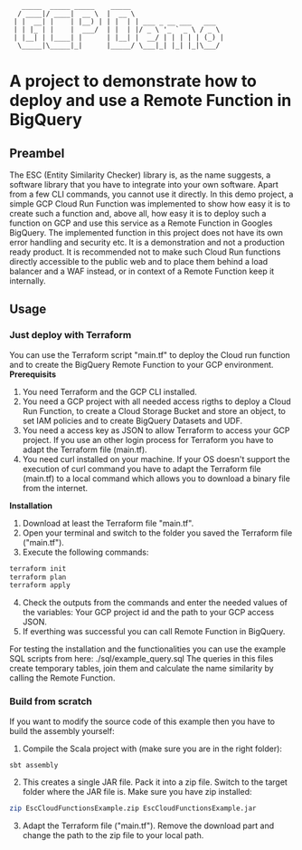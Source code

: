	   _____  _____ _____    _____                       
	  / ____|/ ____|  __ \  |  __ \                      
	 | |  __| |    | |__) | | |  | | ___ _ __ ___   ___  
	 | | |_ | |    |  ___/  | |  | |/ _ \ '_ ` _ \ / _ \ 
	 | |__| | |____| |      | |__| |  __/ | | | | | (_) |
	  \_____|\_____|_|      |_____/ \___|_| |_| |_|\___/ 
                                                     
                                                     
# A project to demonstrate how to deploy and use a Remote Function in BigQuery
## Preambel
The ESC (Entity Similarity Checker) library is, as the name suggests, a software library that you have to integrate into your own software. Apart from a few CLI commands, you cannot use it directly. In this demo project, a simple GCP Cloud Run Function was implemented to show how easy it is to create such a function and, above all, how easy it is to deploy such a function on GCP and use this service as a Remote Function in Googles BigQuery. The implemented function in this project does not have its own error handling and security etc. It is a demonstration and not a production ready product. It is recommended not to make such Cloud Run functions directly accessible to the public web and to place them behind a load balancer and a WAF instead, or in context of a Remote Function keep it internally.
## Usage
### Just deploy with Terraform
You can use the Terraform script "main.tf" to deploy the Cloud run function and to create the BigQuery Remote Function to your GCP environment.
**Prerequisits**
1. You need Terraform and the GCP CLI installed.
2. You need a GCP project with all needed access rigths to deploy a Cloud Run Function, to create a Cloud Storage Bucket and store an object, to set IAM policies and to create BigQuery Datasets and UDF.
3. You need a access key as JSON to allow Terraform to access your GCP project. If you use an other login process for Terraform you have to adapt the Terraform file (main.tf).
4. You need curl installed on your machine. If your OS doesn't support the execution of curl command you have to adapt the Terraform file (main.tf) to a local command which allows you to download a binary file from the internet.

**Installation**
1. Download at least the Terraform file "main.tf".
2. Open your terminal and switch to the folder you saved the Terraform file ("main.tf").
3. Execute the following commands:

```bash
terraform init
terraform plan
terraform apply
```

4. Check the outputs from the commands and enter the needed values of the variables: Your GCP project id and the path to your GCP access JSON.
5. If everthing was successful you can call Remote Function in BigQuery.

For testing the installation and the functionalities you can use the example SQL scripts from here: ./sql/example_query.sql
The queries in this files create temporary tables, join them and calculate the name similarity by calling the Remote Function.

### Build from scratch
If you want to modify the source code of this example then you have to build the assembly yourself:

1. Compile the Scala project with (make sure you are in the right folder):

```bash
sbt assembly
```

2. This creates a single JAR file. Pack it into a zip file. Switch to the target folder where the JAR file is. Make sure you have zip installed:

```bash
zip EscCloudFunctionsExample.zip EscCloudFunctionsExample.jar
```

3. Adapt the Terraform file ("main.tf"). Remove the download part and change the path to the zip file to your local path.



